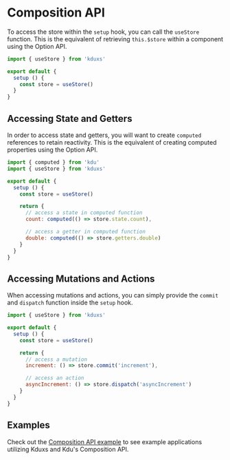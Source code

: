 # Composition API

To access the store within the `setup` hook, you can call the `useStore` function. This is the equivalent of retrieving `this.$store` within a component using the Option API.

```js
import { useStore } from 'kduxs'

export default {
  setup () {
    const store = useStore()
  }
}
```

## Accessing State and Getters

In order to access state and getters, you will want to create `computed` references to retain reactivity. This is the equivalent of creating computed properties using the Option API.

```js
import { computed } from 'kdu'
import { useStore } from 'kduxs'

export default {
  setup () {
    const store = useStore()

    return {
      // access a state in computed function
      count: computed(() => store.state.count),

      // access a getter in computed function
      double: computed(() => store.getters.double)
    }
  }
}
```

## Accessing Mutations and Actions

When accessing mutations and actions, you can simply provide the `commit` and `dispatch` function inside the `setup` hook.

```js
import { useStore } from 'kduxs'

export default {
  setup () {
    const store = useStore()

    return {
      // access a mutation
      increment: () => store.commit('increment'),

      // access an action
      asyncIncrement: () => store.dispatch('asyncIncrement')
    }
  }
}
```

## Examples

Check out the [Composition API example](https://github.com/khanhduy1407/kduxs/tree/dev/examples/composition) to see example applications utilizing Kduxs and Kdu's Composition API.
